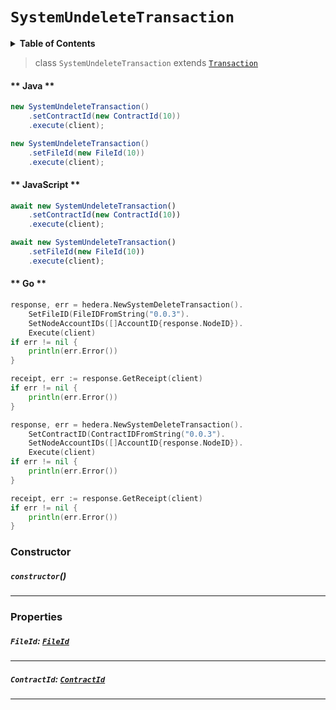 # `SystemUndeleteTransaction`

<details>
<summary><b>Table of Contents</b></summary>

| Item | Java | JavaScript | Go
| - | - | - | - |
| [`FileId`](#fileid-fileidreferencefilefileidmd) | ✅ | ✅ | ✅
| [`ContractId`](#contractid-contractidreferencecontractcontractidmd) | ✅ | ✅ | ✅
</details>

> class `SystemUndeleteTransaction` extends [`Transaction`](reference/core/Transaction.md)

<!-- tabs:start -->

#### ** Java **

```java
new SystemUndeleteTransaction()
    .setContractId(new ContractId(10))
    .execute(client);

new SystemUndeleteTransaction()
    .setFileId(new FileId(10))
    .execute(client);
```

#### ** JavaScript **

```js
await new SystemUndeleteTransaction()
    .setContractId(new ContractId(10))
    .execute(client);

await new SystemUndeleteTransaction()
    .setFileId(new FileId(10))
    .execute(client);
```

#### ** Go **

```go
response, err = hedera.NewSystemDeleteTransaction().
    SetFileID(FileIDFromString("0.0.3").
    SetNodeAccountIDs([]AccountID{response.NodeID}).
    Execute(client)
if err != nil {
    println(err.Error())
}

receipt, err := response.GetReceipt(client)
if err != nil {
    println(err.Error())
}

response, err = hedera.NewSystemDeleteTransaction().
    SetContractID(ContractIDFromString("0.0.3").
    SetNodeAccountIDs([]AccountID{response.NodeID}).
    Execute(client)
if err != nil {
    println(err.Error())
}

receipt, err := response.GetReceipt(client)
if err != nil {
    println(err.Error())
}
```

<!-- tabs:end -->

### Constructor

##### `constructor`()

---

### Properties

##### `FileId`: [`FileId`](reference/file/FileId.md)

---

##### `ContractId`: [`ContractId`](reference/contract/ContractId.md)

---
